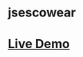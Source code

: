 # jsescowear

# [Live Demo](https://61f8fac7dc4be28f1a201172--vigorous-babbage-001f02.netlify.app/)
